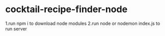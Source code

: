 # cocktail-recipe-finder-node
1.run npm i to download node modules
2.run node or nodemon index.js to run server
